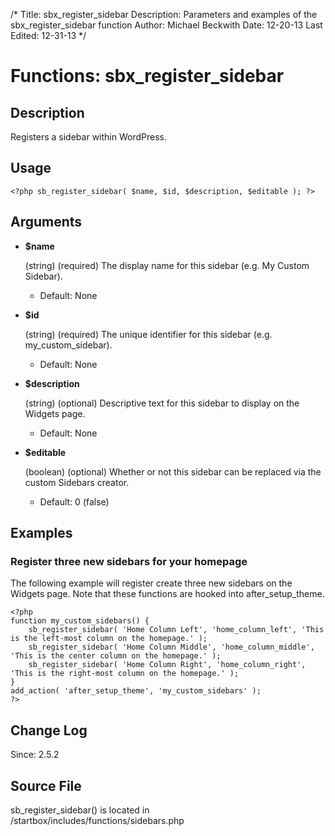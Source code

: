 /*
Title: sbx_register_sidebar
Description: Parameters and examples of the sbx_register_sidebar function
Author: Michael Beckwith
Date: 12-20-13
Last Edited: 12-31-13
 */

# Functions: sbx_register_sidebar

## Description

Registers a sidebar within WordPress.

## Usage

	<?php sb_register_sidebar( $name, $id, $description, $editable ); ?>

## Arguments

* **$name**

    (string) (required) The display name for this sidebar (e.g. My Custom Sidebar).

	* Default: None

* **$id**

    (string) (required) The unique identifier for this sidebar (e.g. my_custom_sidebar).

	* Default: None

* **$description**

    (string) (optional) Descriptive text for this sidebar to display on the Widgets page.

	* Default: None

* **$editable**

    (boolean) (optional) Whether or not this sidebar can be replaced via the custom Sidebars creator.

	* Default: 0 (false)

## Examples

### Register three new sidebars for your homepage

The following example will register create three new sidebars on the Widgets page. Note that these functions are hooked into after_setup_theme.

	<?php
	function my_custom_sidebars() {
		sb_register_sidebar( 'Home Column Left', 'home_column_left', 'This is the left-most column on the homepage.' );
		sb_register_sidebar( 'Home Column Middle', 'home_column_middle', 'This is the center column on the homepage.' );
		sb_register_sidebar( 'Home Column Right', 'home_column_right', 'This is the right-most column on the homepage.' );
	}
	add_action( 'after_setup_theme', 'my_custom_sidebars' );
	?>

## Change Log

Since: 2.5.2

## Source File

sb_register_sidebar() is located in /startbox/includes/functions/sidebars.php

